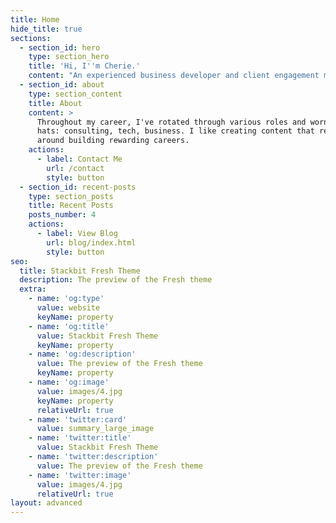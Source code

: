 ```yaml
---
title: Home
hide_title: true
sections:
  - section_id: hero
    type: section_hero
    title: 'Hi, I''m Cherie.'
    content: "An experienced business developer and client engagement manager, with a track record of leading technical presentations and building tech products. A two-time founder, and Quantic MBA candidate (2021). \U0001F44B come say hi.\n"
  - section_id: about
    type: section_content
    title: About
    content: >
      Throughout my career, I've rotated through various roles and worn multiple
      hats: consulting, tech, business. I like creating content that revolves
      around building rewarding careers. 
    actions:
      - label: Contact Me
        url: /contact
        style: button
  - section_id: recent-posts
    type: section_posts
    title: Recent Posts
    posts_number: 4
    actions:
      - label: View Blog
        url: blog/index.html
        style: button
seo:
  title: Stackbit Fresh Theme
  description: The preview of the Fresh theme
  extra:
    - name: 'og:type'
      value: website
      keyName: property
    - name: 'og:title'
      value: Stackbit Fresh Theme
      keyName: property
    - name: 'og:description'
      value: The preview of the Fresh theme
      keyName: property
    - name: 'og:image'
      value: images/4.jpg
      keyName: property
      relativeUrl: true
    - name: 'twitter:card'
      value: summary_large_image
    - name: 'twitter:title'
      value: Stackbit Fresh Theme
    - name: 'twitter:description'
      value: The preview of the Fresh theme
    - name: 'twitter:image'
      value: images/4.jpg
      relativeUrl: true
layout: advanced
---
```

